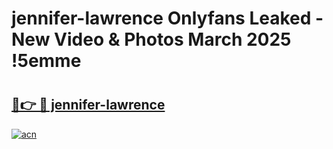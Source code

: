 # jennifer-lawrence Onlyfans Leaked - New Video & Photos March 2025 !5emme

# <h2><a href="https://ze685e.iuczelnia.edu.pl?title=jennifer-lawrence&ref=5emme">🔗👉 🔴 jennifer-lawrence</a></h2>

[![acn](https://github.com/user-attachments/assets/0f9c940e-d8b0-45ae-aac7-cd30a18b3e1c)](https://ze685e.iuczelnia.edu.pl?title=jennifer-lawrence&ref=5emme)

